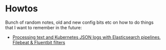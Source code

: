 # Howtos

Bunch of random notes, old and new config bits etc on how to do things that I want to remember in the future:

* [Processing text and Kubernetes JSON logs with Elasticsearch pipelines, Filebeat & Fluentbit filters](elasticsearch-json-text-logs.markdown)
